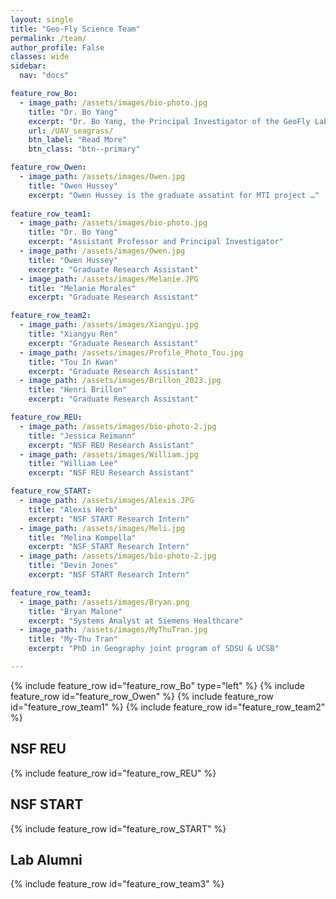 ```yaml
---
layout: single
title: "Geo-Fly Science Team"
permalink: /team/
author_profile: False
classes: wide
sidebar:
  nav: "docs"

feature_row_Bo:
  - image_path: /assets/images/bio-photo.jpg
    title: "Dr. Bo Yang"
    excerpt: "Dr. Bo Yang, the Principal Investigator of the GeoFly Lab, possesses an interdisciplinary background with a BA in Mathematics, a Master's in Computer Science, and a Ph.D. in Geography. His pioneering research is concentrated on leveraging cutting-edge technologies in Geographical Information Systems (GIS), remote sensing, and UAV/Drone mapping. With a commitment to advancing geospatial sciences, Dr. Yang has led the GeoFly Lab at San Jose State University (SJSU) to substantial acclaim, securing pivotal support and grants from renowned institutions including NSF, NASA, USDOT, and Cal Fire, encompassing notable programs like NSF Build and Broaden, IUCRC, REU, and START. The GeoFly Lab is a world-leading UAV mapping lab, focusing on Drone/UAV mapping and high-resolution image analysis for coastal intertidal modeling and wildfire monitoring. It is renowned for its innovative approaches and excellence in geospatial research and technology development."
    url: /UAV_seagrass/
    btn_label: "Read More"
    btn_class: "btn--primary"

feature_row_Owen:
  - image_path: /assets/images/Owen.jpg
    title: "Owen Hussey"
    excerpt: "Owen Hussey is the graduate assatint for MTI project …"
	
feature_row_team1:
  - image_path: /assets/images/bio-photo.jpg
    title: "Dr. Bo Yang"
    excerpt: "Assistant Professor and Principal Investigator"
  - image_path: /assets/images/Owen.jpg
    title: "Owen Hussey"
    excerpt: "Graduate Research Assistant"
  - image_path: /assets/images/Melanie.JPG
    title: "Melanie Morales"
    excerpt: "Graduate Research Assistant"

feature_row_team2:
  - image_path: /assets/images/Xiangyu.jpg
    title: "Xiangyu Ren"
    excerpt: "Graduate Research Assistant"
  - image_path: /assets/images/Profile_Photo_Tou.jpg
    title: "Tou In Kwan"
    excerpt: "Graduate Research Assistant"
  - image_path: /assets/images/Brillon_2023.jpg
    title: "Henri Brillon"
    excerpt: "Graduate Research Assistant"

feature_row_REU:
  - image_path: /assets/images/bio-photo-2.jpg
    title: "Jessica Reimann"
    excerpt: "NSF REU Research Assistant"
  - image_path: /assets/images/William.jpg
    title: "William Lee"
    excerpt: "NSF REU Research Assistant"

feature_row_START:
  - image_path: /assets/images/Alexis.JPG
    title: "Alexis Herb"
    excerpt: "NSF START Research Intern"
  - image_path: /assets/images/Meli.jpg
    title: "Melina Kompella"
    excerpt: "NSF START Research Intern"
  - image_path: /assets/images/bio-photo-2.jpg
    title: "Devin Jones"
    excerpt: "NSF START Research Intern"

feature_row_team3:
  - image_path: /assets/images/Bryan.png
    title: "Bryan Malone"
    excerpt: "Systems Analyst at Siemens Healthcare"
  - image_path: /assets/images/MyThuTran.jpg
    title: "My-Thu Tran"
    excerpt: "PhD in Geography joint program of SDSU & UCSB"

---
```

{% include feature_row id="feature_row_Bo" type="left" %}
{% include feature_row id="feature_row_Owen" %}
{% include feature_row id="feature_row_team1" %}
{% include feature_row id="feature_row_team2" %}
## NSF REU
{% include feature_row id="feature_row_REU" %}
## NSF START
{% include feature_row id="feature_row_START" %}
## Lab Alumni
{% include feature_row id="feature_row_team3" %}




